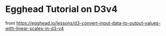 # Egghead Tutorial on D3v4

from https://egghead.io/lessons/d3-convert-input-data-to-output-values-with-linear-scales-in-d3-v4
